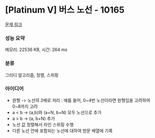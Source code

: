 # [Platinum V] 버스 노선 - 10165 

[문제 링크](https://www.acmicpc.net/problem/10165) 

### 성능 요약

메모리: 22536 KB, 시간: 264 ms

### 분류

그리디 알고리즘, 정렬, 스위핑

### 아이디어

- 원형 -> 노선의 2배로 처리 : 예를 들어, 0~4번 노선이라면 원형임을 고려하여 0~8까지 고려
 - a < b -> (a,b)와 (a+N, b+N) 모두 노선으로 추가
 - a > b -> (a, b+N) 추가
- 노선 값 정렬해서 라인 스위핑 수행
- 다른 노선 안에 포함되는 노선에 대하여 방문 배열에 기록
